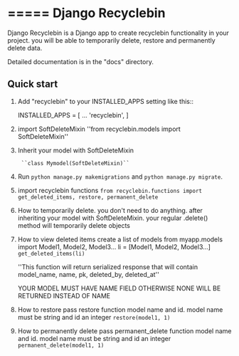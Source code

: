 =====
Django Recyclebin
=====

Django Recyclebin is a Django app to create recyclebin functionality in your project. you will be able to temporarily delete, restore and permanently delete data.

Detailed documentation is in the "docs" directory.

Quick start
-----------

1. Add "recyclebin" to your INSTALLED_APPS setting like this::

    INSTALLED_APPS = [
        ...
        'recyclebin',
    ]

2. import SoftDeleteMixin ''from recyclebin.models import SoftDeleteMixin''

3. Inherit your model with SoftDeleteMixin

        ``class Mymodel(SoftDeleteMixin)``

4. Run ``python manage.py makemigrations``  and ``python manage.py migrate``.

5. import recyclebin functions ``from recyclebin.functions import get_deleted_items, restore, permanent_delete``

6. How to temporarily delete.
    you don't need to do anything. after inheriting your model with SoftDeleteMixin. your regular .delete() method will temporarily delete objects

7. How to view deleted items 
    create a list of models
    from myapp.models import Model1, Model2, Model3...
    li = [Model1, Model2, Model3...]
     ``get_deleted_items(li)``

    ''This function will return serialized response that will contain model_name, name, pk, deleted_by, deleted_at''
    
    YOUR MODEL MUST HAVE NAME FIELD OTHERWISE NONE WILL BE RETURNED INSTEAD OF NAME

8. How to restore
    pass restore function model name and id. model name must be string and id an integer
    ``restore(model1, 1)``

9. How to permanently delete
    pass permanent_delete function model name and id. model name must be string and id an integer
    ``permanent_delete(model1, 1)``